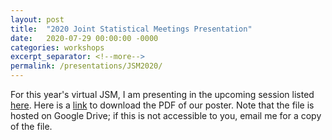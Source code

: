 ```yaml
---
layout: post
title:  "2020 Joint Statistical Meetings Presentation"
date:   2020-07-29 00:00:00 -0000
categories: workshops
excerpt_separator: <!--more-->
permalink: /presentations/JSM2020/
---
```

<!--more-->

For this year's virtual JSM, I am presenting in the upcoming session listed
[here](https://ww2.amstat.org/meetings/jsm/2020/onlineprogram/AbstractDetails.cfm?abstractid=309805).
Here is a [link](https://drive.google.com/uc?export=view&id=1m4NIMm0kfrVRwsfigFHJDSUqOkCEHObA)
to download the PDF of our poster. Note that the file is hosted on Google
Drive; if this is not accessible to you, email me for a copy of the file.

